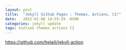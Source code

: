 ```yaml
---
layout: post
title:  "Jekyll Github Pages : Themes, Actions, CI!"
date:   2022-01-06 14:55:59 -0500
categories: jekyll update
tags: nielsen themes actions CI
---
```

https://github.com/helaili/jekyll-action
